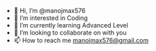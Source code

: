 - 👋 Hi, I’m @manojmax576
- 👀 I’m interested in Coding
- 🌱 I’m currently learning Advanced Level
- 💞️ I’m looking to collaborate on with you
- 📫 How to reach me manojmax576@gmail.com

<!---
manojmax576/manojmax576 is a ✨ special ✨ repository because its `README.md` (this file) appears on your GitHub profile.
You can click the Preview link to take a look at your changes.
--->
